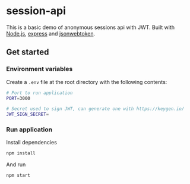 # session-api

This is a basic demo of anonymous sessions api with JWT. Built with
[Node.js](https://nodejs.org/), [express](https://www.npmjs.com/package/express) and [jsonwebtoken](https://www.npmjs.com/package/jsonwebtoken).

## Get started

### Environment variables

Create a `.env` file at the root directory with the following contents:

```bash
# Port to run application
PORT=3000

# Secret used to sign JWT, can generate one with https://keygen.io/
JWT_SIGN_SECRET=
```

### Run application

Install dependencies

```bash
npm install
```

And run

```bash
npm start
```
